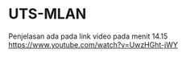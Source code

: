 # UTS-MLAN
Penjelasan ada pada link video pada menit 14.15
https://www.youtube.com/watch?v=UwzHGht-jWY
